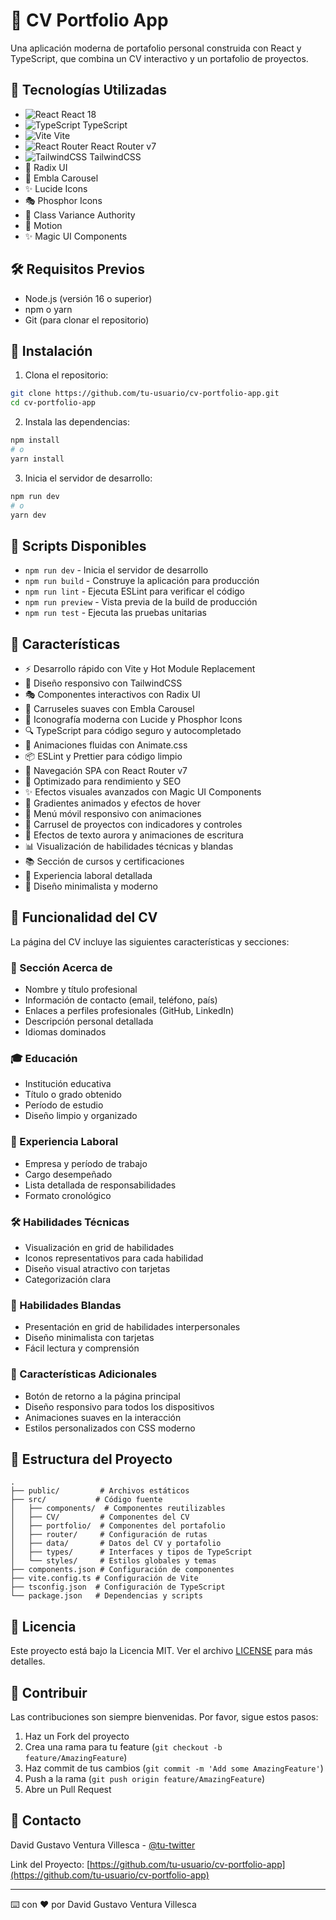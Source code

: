 # 🎯 CV Portfolio App

Una aplicación moderna de portafolio personal construida con React y TypeScript, que combina un CV interactivo y un portafolio de proyectos.

## 🚀 Tecnologías Utilizadas

- ![React](https://img.shields.io/badge/React-20232A?style=for-the-badge&logo=react&logoColor=61DAFB) React 18
- ![TypeScript](https://img.shields.io/badge/TypeScript-007ACC?style=for-the-badge&logo=typescript&logoColor=white) TypeScript
- ![Vite](https://img.shields.io/badge/Vite-646CFF?style=for-the-badge&logo=vite&logoColor=white) Vite
- ![React Router](https://img.shields.io/badge/React_Router-CA4245?style=for-the-badge&logo=react-router&logoColor=white) React Router v7
- ![TailwindCSS](https://img.shields.io/badge/Tailwind_CSS-38B2AC?style=for-the-badge&logo=tailwind-css&logoColor=white) TailwindCSS
- 🎨 Radix UI
- 🎠 Embla Carousel
- ✨ Lucide Icons
- 🎭 Phosphor Icons
- 🌈 Class Variance Authority
- 🎯 Motion
- ✨ Magic UI Components

## 🛠️ Requisitos Previos

- Node.js (versión 16 o superior)
- npm o yarn
- Git (para clonar el repositorio)

## 🚀 Instalación

1. Clona el repositorio:
```bash
git clone https://github.com/tu-usuario/cv-portfolio-app.git
cd cv-portfolio-app
```

2. Instala las dependencias:
```bash
npm install
# o
yarn install
```

3. Inicia el servidor de desarrollo:
```bash
npm run dev
# o
yarn dev
```

## 📝 Scripts Disponibles

- `npm run dev` - Inicia el servidor de desarrollo
- `npm run build` - Construye la aplicación para producción
- `npm run lint` - Ejecuta ESLint para verificar el código
- `npm run preview` - Vista previa de la build de producción
- `npm run test` - Ejecuta las pruebas unitarias

## 🎨 Características

- ⚡️ Desarrollo rápido con Vite y Hot Module Replacement
- 📱 Diseño responsivo con TailwindCSS
- 🎭 Componentes interactivos con Radix UI
- 🎠 Carruseles suaves con Embla Carousel
- 🎨 Iconografía moderna con Lucide y Phosphor Icons
- 🔍 TypeScript para código seguro y autocompletado
- 🎯 Animaciones fluidas con Animate.css
- 📦 ESLint y Prettier para código limpio
- 🔄 Navegación SPA con React Router v7
- 🚀 Optimizado para rendimiento y SEO
- ✨ Efectos visuales avanzados con Magic UI Components
- 🎨 Gradientes animados y efectos de hover
- 📱 Menú móvil responsivo con animaciones
- 🎯 Carrusel de proyectos con indicadores y controles
- 🌟 Efectos de texto aurora y animaciones de escritura
- 📊 Visualización de habilidades técnicas y blandas
- 📚 Sección de cursos y certificaciones
- 💼 Experiencia laboral detallada
- 🎨 Diseño minimalista y moderno

## 📄 Funcionalidad del CV

La página del CV incluye las siguientes características y secciones:

### 👤 Sección Acerca de
- Nombre y título profesional
- Información de contacto (email, teléfono, país)
- Enlaces a perfiles profesionales (GitHub, LinkedIn)
- Descripción personal detallada
- Idiomas dominados

### 🎓 Educación
- Institución educativa
- Título o grado obtenido
- Período de estudio
- Diseño limpio y organizado

### 💼 Experiencia Laboral
- Empresa y período de trabajo
- Cargo desempeñado
- Lista detallada de responsabilidades
- Formato cronológico

### 🛠️ Habilidades Técnicas
- Visualización en grid de habilidades
- Iconos representativos para cada habilidad
- Diseño visual atractivo con tarjetas
- Categorización clara

### 🤝 Habilidades Blandas
- Presentación en grid de habilidades interpersonales
- Diseño minimalista con tarjetas
- Fácil lectura y comprensión

### 📱 Características Adicionales
- Botón de retorno a la página principal
- Diseño responsivo para todos los dispositivos
- Animaciones suaves en la interacción
- Estilos personalizados con CSS moderno

## 📁 Estructura del Proyecto

```
.
├── public/         # Archivos estáticos
├── src/           # Código fuente
│   ├── components/  # Componentes reutilizables
│   ├── CV/         # Componentes del CV
│   ├── portfolio/  # Componentes del portafolio
│   ├── router/     # Configuración de rutas
│   ├── data/       # Datos del CV y portafolio
│   ├── types/      # Interfaces y tipos de TypeScript
│   └── styles/     # Estilos globales y temas
├── components.json # Configuración de componentes
├── vite.config.ts # Configuración de Vite
├── tsconfig.json  # Configuración de TypeScript
└── package.json   # Dependencias y scripts
```

## 📄 Licencia

Este proyecto está bajo la Licencia MIT. Ver el archivo [LICENSE](LICENSE) para más detalles.

## 👥 Contribuir

Las contribuciones son siempre bienvenidas. Por favor, sigue estos pasos:

1. Haz un Fork del proyecto
2. Crea una rama para tu feature (`git checkout -b feature/AmazingFeature`)
3. Haz commit de tus cambios (`git commit -m 'Add some AmazingFeature'`)
4. Push a la rama (`git push origin feature/AmazingFeature`)
5. Abre un Pull Request

## 📧 Contacto

David Gustavo Ventura Villesca - [@tu-twitter](https://twitter.com/tu-twitter)

Link del Proyecto: [https://github.com/tu-usuario/cv-portfolio-app](https://github.com/tu-usuario/cv-portfolio-app)

---
⌨️ con ❤️ por David Gustavo Ventura Villesca